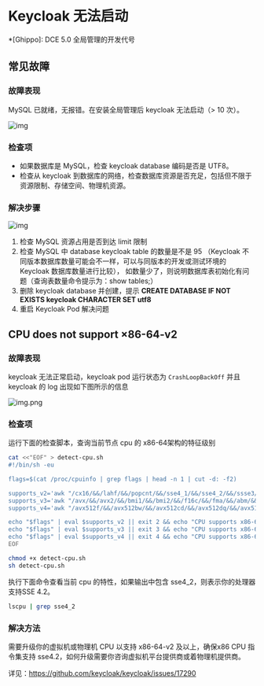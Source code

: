 # Keycloak 无法启动

*[Ghippo]: DCE 5.0 全局管理的开发代号

## 常见故障

### 故障表现

MySQL 已就绪，无报错。在安装全局管理后 keycloak 无法启动（> 10 次）。

![img](https://docs.daocloud.io/daocloud-docs-images/docs/reference/images/restart01.png)

### 检查项

- 如果数据库是 MySQL，检查 keycloak database 编码是否是 UTF8。
- 检查从 keycloak 到数据库的网络，检查数据库资源是否充足，包括但不限于资源限制、存储空间、物理机资源。

### 解决步骤

![img](https://docs.daocloud.io/daocloud-docs-images/docs/reference/images/restart02.png)

1. 检查 MySQL 资源占用是否到达 limit 限制
1. 检查 MySQL 中 database keycloak table 的数量是不是 95
   （Keycloak 不同版本数据库数量可能会不一样，可以与同版本的开发或测试环境的 Keycloak 数据库数量进行比较），
   如数量少了，则说明数据库表初始化有问题（查询表数量命令提示为：show tables;）
1. 删除 keycloak database 并创建，提示 **CREATE DATABASE IF NOT EXISTS keycloak CHARACTER SET utf8**
1. 重启 Keycloak Pod 解决问题

## CPU does not support ×86-64-v2

### 故障表现

keycloak 无法正常启动，keycloak pod 运行状态为 `CrashLoopBackOff` 并且 keycloak 的 log 出现如下图所示的信息

![img.png](../images/14.png)

### 检查项
运行下面的检查脚本，查询当前节点 cpu 的 x86-64架构的特征级别
```bash
cat <<"EOF" > detect-cpu.sh
#!/bin/sh -eu

flags=$(cat /proc/cpuinfo | grep flags | head -n 1 | cut -d: -f2)

supports_v2='awk "/cx16/&&/lahf/&&/popcnt/&&/sse4_1/&&/sse4_2/&&/ssse3/ {found=1} END {exit !found}"'
supports_v3='awk "/avx/&&/avx2/&&/bmi1/&&/bmi2/&&/f16c/&&/fma/&&/abm/&&/movbe/&&/xsave/ {found=1} END {exit !found}"'
supports_v4='awk "/avx512f/&&/avx512bw/&&/avx512cd/&&/avx512dq/&&/avx512vl/ {found=1} END {exit !found}"'

echo "$flags" | eval $supports_v2 || exit 2 && echo "CPU supports x86-64-v2"
echo "$flags" | eval $supports_v3 || exit 3 && echo "CPU supports x86-64-v3"
echo "$flags" | eval $supports_v4 || exit 4 && echo "CPU supports x86-64-v4"
EOF

chmod +x detect-cpu.sh
sh detect-cpu.sh
```

执行下面命令查看当前 cpu 的特性，如果输出中包含 sse4_2，则表示你的处理器支持SSE 4.2。
```bash 
lscpu | grep sse4_2
```

### 解决方法
需要升级你的虚拟机或物理机 CPU 以支持 x86-64-v2 及以上，确保x86 CPU 指令集支持 sse4.2，如何升级需要你咨询虚拟机平台提供商或着物理机提供商。

详见：https://github.com/keycloak/keycloak/issues/17290
